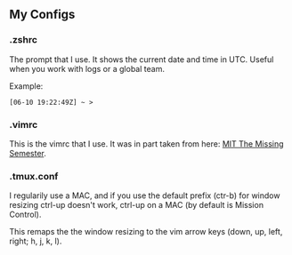 ## My Configs

### .zshrc

The prompt that I use.  It shows the current date and time in UTC.  Useful when you work with logs or a global team.

Example: 

```
[06-10 19:22:49Z] ~ >
```

### .vimrc

This is the vimrc that I use.  It was in part taken from here: [MIT The Missing Semester](https://missing.csail.mit.edu/).

### .tmux.conf

I regularily use a MAC, and if you use the default prefix (ctr-b) for window resizing ctrl-up doesn't work, ctrl-up on a MAC (by default is Mission Control).

This remaps the the window resizing to the vim arrow keys (down, up, left, right; h, j, k, l). 
